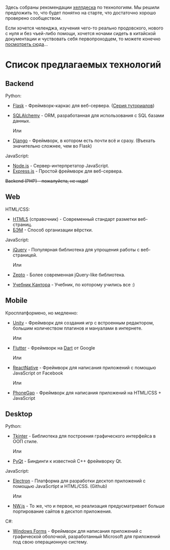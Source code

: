 Здесь собраны рекомендации [хелпдеска](https://github.com/BANOnotIT/helpdesk/) по технологиям. Мы решили предложить то, что будет понятно на старте, что достаточно хорошо проверено сообществом.

Если хочется челенджа, изучения чего-то реально продовского, нового с нуля и без чъей-либо помощи, хочется ночами сидеть в китайской документации и чуствовать себя первопроходцем, то можете конечно [посмотреть сюда](/challenge-techs.md)...


# Список предлагаемых технологий

## Backend
Python:
- [Flask](http://flask.pocoo.org/) - Фреймворк-каркас для веб-сервера. ([Серия туториалов](https://habr.com/post/193242/))
- [SQLAlchemy](https://www.sqlalchemy.org/) - ORM, разработанная для использования с SQL базами данных.

   Или
- [Django](https://www.djangoproject.com/) - Фреймворк, в котором есть почти всё и сразу. (Въехать значительно сложнее, чем во Flask)

JavaScript:
- [Node.js](https://nodejs.org/en/) - Сервер-интерпретатор JavaScript.
- [Express.js](https://expressjs.com/ru/) - Простой фреймворк для веб-сервера.

~~Backend (PHP) - пожалуйста, не надо!~~

## Web
HTML/CSS:
- [HTML5](https://html5book.ru/html-html5/) (справочник) - Современный стандарт разметки веб-страниц.
- [БЭМ](https://ru.bem.info/methodology/html/) - Способ организации вёрстки.

JavaScript:
- [jQuery](http://jquery.com/) - Популярная библиотека для упрощения работы с веб-страницей.

   Или
- [Zepto](https://zeptojs.com/) - Более современная jQuery-like библиотека.
- [Учебник Кантора](http://learn.javascript.ru) - Учебник, по которому учились все :)

## Mobile
Кросплатформено, но медленно:
- [Unity](https://unity3d.com/ru) - Фреймворк для создания игр с встроенным редактором, большим количеством плагинов и мануалами в интернете.

   Или
- [Flutter](https://flutter.io/) - Фреймворк на [Dart](https://www.dartlang.org/) от Google

   Или
- [ReactNative](https://facebook.github.io/react-native/) - Фреймворк для написания приложений с помощью JavaScript от Facebook

   Или
- [PhoneGap](https://www.phonegap.com/) - Фреймворк для написания приложений на HTML/CSS + JavaScript

## Desktop
Python:
- [Tkinter](https://wiki.python.org/moin/TkInter) - Библиотека для построения графического интерфейса в ООП стиле.

   Или
- [PyQt](https://pythonworld.ru/gui/pyqt5-firstprograms.html) - Биндинги к известной C++ фреймворку Qt.

JavaScript:
- [Electron](https://electronjs.org/) - Платформа для разработки десктоп приложений с помощью JavaScrtipt и HTML/CSS. (Github)

   Или
- [NW.js](https://nwjs.io/) - То же, что и первое, но реализация предусматривает больше портирование сайтов в десктоп приложения.

C#:
- [Windows Forms](https://docs.microsoft.com/en-us/dotnet/framework/winforms/) - Фреймворк для написания приложений с графической оболочкой, разработанный Microsoft для приложений под свою операционную систему.
